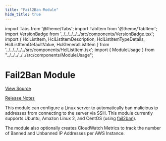 ```yaml
---
title: "Fail2Ban Module"
hide_title: true
---
```


import Tabs from '@theme/Tabs';
import TabItem from '@theme/TabItem';
import VersionBadge from '../../../../../src/components/VersionBadge.tsx';
import { HclListItem, HclListItemDescription, HclListItemTypeDetails, HclListItemDefaultValue, HclGeneralListItem } from '../../../../../src/components/HclListItem.tsx';
import { ModuleUsage } from "../../../../../src/components/ModuleUsage";

<VersionBadge repoTitle="Security Modules" version="0.74.0" lastModifiedVersion="0.72.1"/>

# Fail2Ban Module

<a href="https://github.com/gruntwork-io/terraform-aws-security/tree/v0.74.0/modules/fail2ban" className="link-button" title="View the source code for this module in GitHub.">View Source</a>

<a href="https://github.com/gruntwork-io/terraform-aws-security/releases/tag/v0.72.1" className="link-button" title="Release notes for only versions which impacted this module.">Release Notes</a>

This module can configure a Linux server to automatically ban malicious ip addresses from connecting to the server
via SSH. This module currently supports Ubuntu, Amazon Linux 2, and CentOS (using
[fail2ban](https://www.fail2ban.org)).

The module also optionally creates CloudWatch Metrics to track the number of Banned and Unbanned IP Addresses per AWS
Instance.


<!-- ##DOCS-SOURCER-START
{
  "originalSources": [
    "https://github.com/gruntwork-io/terraform-aws-security/tree/v0.74.0/modules/fail2ban/readme.md",
    "https://github.com/gruntwork-io/terraform-aws-security/tree/v0.74.0/modules/fail2ban/variables.tf",
    "https://github.com/gruntwork-io/terraform-aws-security/tree/v0.74.0/modules/fail2ban/outputs.tf"
  ],
  "sourcePlugin": "module-catalog-api",
  "hash": "75157ddf2e4045865b5c41c9697d8a1d"
}
##DOCS-SOURCER-END -->
